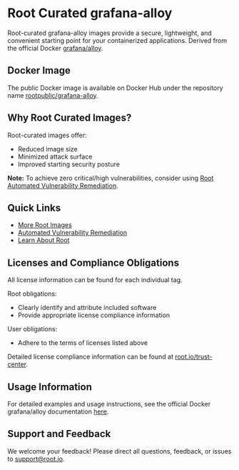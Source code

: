 # Root Curated grafana-alloy

Root-curated grafana-alloy images provide a secure, lightweight, and convenient starting point for your containerized applications. Derived from the official Docker [grafana/alloy](https://hub.docker.com/r/grafana/alloy).

## Docker Image
The public Docker image is available on Docker Hub under the repository name [rootpublic/grafana-alloy](https://hub.docker.com/r/rootpublic/grafana-alloy).

## Why Root Curated Images?
Root-curated images offer:
- Reduced image size
- Minimized attack surface
- Improved starting security posture

**Note:** To achieve zero critical/high vulnerabilities, consider using [Root Automated Vulnerability Remediation](https://app.root.io).

## Quick Links
- [More Root Images](https://images.root.io)
- [Automated Vulnerability Remediation](https://app.root.io)
- [Learn About Root](https://www.root.io)

## Licenses and Compliance Obligations
All license information can be found for each individual tag.

Root obligations:
- Clearly identify and attribute included software
- Provide appropriate license compliance information

User obligations:
- Adhere to the terms of licenses listed above

Detailed license compliance information can be found at [root.io/trust-center](https://root.io/trust-center).

## Usage Information
For detailed examples and usage instructions, see the official Docker grafana/alloy documentation [here](https://hub.docker.com/r/grafana/alloy).

## Support and Feedback
We welcome your feedback! Please direct all questions, feedback, or issues to [support@root.io](mailto:support@root.io).